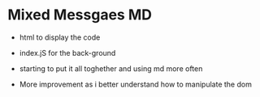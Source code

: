 # Mixed Messgaes MD

- html to display the code

- index.jS for the back-ground  

- starting to put it all toghether and using md more often  

- More improvement as i better understand how to manipulate the dom
